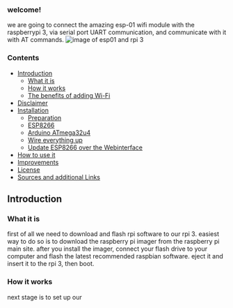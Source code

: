 ### welcome!
we are going to connect the amazing esp-01 wifi module with the raspberrypi 3, via serial port UART communication, and communicate with it with AT commands. 
![image of esp01 and rpi 3](https://raw.githubusercontent.com/Talzaidman/rpi-esp01-serialconnection/main/images/rpi-esp01.jpg)
### Contents
- [Introduction](#Introduction)
  - [What it is](#what-it-is)
  - [How it works](#how-it-works)
  - [The benefits of adding Wi-Fi](#the-benefits-of-adding-wi-fi)
- [Disclaimer](#disclaimer)
- [Installation](#installation)
  - [Preparation](#preparation)  
  - [ESP8266](#esp8266)
  - [Arduino ATmega32u4](#arduino-atmega32u4)
  - [Wire everything up](#wire-everything-up)
  - [Update ESP8266 over the Webinterface](#update-esp8266-over-the-webinterface)
- [How to use it](#how-to-use-it)
- [Improvements](#improvements)
- [License](#license)
- [Sources and additional Links](#sources-and-additional-links)

## Introduction ##

### What it is
first of all we need to download and flash rpi software to our rpi 3. easiest way to do so is to download the raspberry pi imager from the raspberry pi main site.
after you install the imager, connect your flash drive to your computer and flash the latest recommended raspbian software.
eject it and insert it to the rpi 3, then boot.
### How it works
next stage is to set up our
